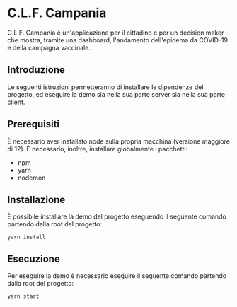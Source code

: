 # C.L.F. Campania

C.L.F. Campania è un'applicazione per il cittadino e per un decision maker che mostra, tramite una dashboard, l'andamento dell'epidema da COVID-19 e della campagna vaccinale.

## Introduzione

Le seguenti istruzioni permetteranno di installare le dipendenze del progetto, ed eseguire la demo sia nella sua parte server sia nella sua parte client.

## Prerequisiti

È necessario aver installato node sulla propria macchina (versione maggiore di 12).
È necessario, inoltre, installare globalmente i pacchetti:

- npm
- yarn
- nodemon

## Installazione

È possibile installare la demo del progetto eseguendo il seguente comando partendo dalla root del progetto:

```
yarn install
```

## Esecuzione

Per eseguire la demo è necessario eseguire il seguente comando partendo dalla root del progetto:

```
yarn start
```
